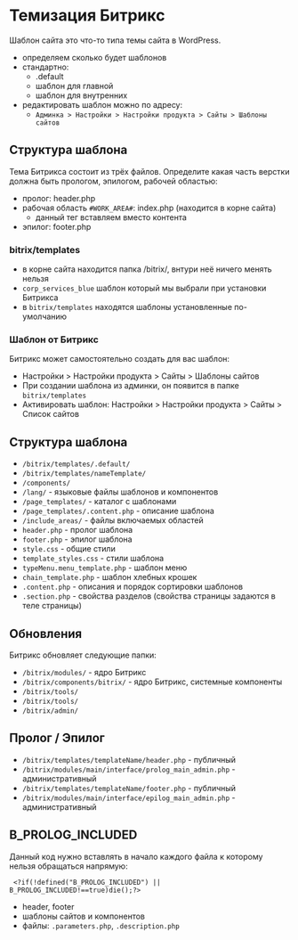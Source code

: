 # Темизация Битрикс
Шаблон сайта это что-то типа темы сайта в WordPress.

- определяем сколько будет шаблонов
- стандартно:
     - .default
     - шаблон для главной
     - шаблон для внутренних
- редактировать шаблон можно по адресу:
     - `Админка > Настройки > Настройки продукта > Сайты > Шаблоны сайтов`

## Структура шаблона
Тема Битрикса состоит из трёх файлов. Определите какая часть верстки должна быть прологом, эпилогом, рабочей областью:
- пролог: header.php
- рабочая область `#WORK_AREA#`: index.php (находится в корне сайта)
     - данный тег вставляем вместо контента
- эпилог: footer.php

### bitrix/templates
- в корне сайта находится папка /bitrix/, внтури неё ничего менять нельзя
- `corp_services_blue` шаблон который мы выбрали при установки Битрикса
- в `bitrix/templates` находятся шаблоны установленные по-умолчанию

### Шаблон от Битрикс
Битрикс может самостоятельно создать для вас шаблон:
- Настройки > Настройки продукта > Сайты > Шаблоны сайтов
- При создании шаблона из админки, он появится в папке `bitrix/templates`
- Активировать шаблон: Настройки > Настройки продукта > Сайты > Список сайтов

## Структура шаблона
- `/bitrix/templates/.default/`
- `/bitrix/templates/nameTemplate/`
- `/components/`
- `/lang/`                       - языковые файлы шаблонов и компонентов
- `/page_templates/`             - каталог с шаблонами
- `/page_templates/.content.php` - описание шаблона
- `/include_areas/`              - файлы включаемых областей
- `header.php`                   - пролог шаблона
- `footer.php`                   - эпилог шаблона
- `style.css`                    - общие стили
- `template_styles.css`          - стили шаблона
- `typeMenu.menu_template.php`   - шаблон меню
- `chain_template.php`           - шаблон хлебных крошек
- `.content.php`                 - описания и порядок сортировки шаблонов
- `.section.php`                 - свойства разделов (свойства страницы задаются в теле страницы)

## Обновления
Битрикс обновляет следующие папки:
- `/bitrix/modules/` - ядро Битрикс
- `/bitrix/components/bitrix/` - ядро Битрикс, системные компоненты
- `/bitrix/tools/`
- `/bitrix/tools/`
- `/bitrix/admin/`

## Пролог / Эпилог
- `/bitrix/templates/templateName/header.php`            - публичный
- `/bitrix/modules/main/interface/prolog_main_admin.php` - административный
- `/bitrix/templates/templateName/footer.php`            - публичный
- `/bitrix/modules/main/interface/epilog_main_admin.php` - административный

## B_PROLOG_INCLUDED
Данный код нужно вставлять в начало каждого файла к которому нельзя обращаться напрямую:

     <?if(!defined("B_PROLOG_INCLUDED") || B_PROLOG_INCLUDED!==true)die();?>

- header, footer
- шаблоны сайтов и компонентов
- файлы: `.parameters.php`, `.description.php`
